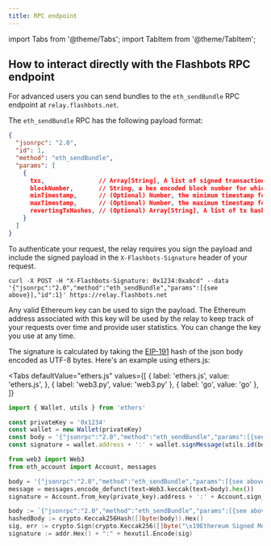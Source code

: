 ```yaml
---
title: RPC endpoint
---
```


import Tabs from '@theme/Tabs';
import TabItem from '@theme/TabItem';

## How to interact directly with the Flashbots RPC endpoint
For advanced users you can send bundles to the `eth_sendBundle` RPC endpoint at `relay.flashbots.net`. 

The `eth_sendBundle` RPC has the following payload format:

```json
{
  "jsonrpc": "2.0",
  "id": 1,
  "method": "eth_sendBundle",
  "params": [
    {
      txs,               // Array[String], A list of signed transactions to execute in an atomic bundle
      blockNumber,       // String, a hex encoded block number for which this bundle is valid on
      minTimestamp,      // (Optional) Number, the minimum timestamp for which this bundle is valid, in seconds since the unix epoch
      maxTimestamp,      // (Optional) Number, the maximum timestamp for which this bundle is valid, in seconds since the unix epoch
      revertingTxHashes, // (Optional) Array[String], A list of tx hashes that are allowed to revert 
    }
  ]
}
```

To authenticate your request, the relay requires you sign the payload and include the signed payload in the `X-Flashbots-Signature` header of your request.

```curl
curl -X POST -H "X-Flashbots-Signature: 0x1234:0xabcd" --data '{"jsonrpc":"2.0","method":"eth_sendBundle","params":[{see above}],"id":1}' https://relay.flashbots.net
```

Any valid Ethereum key can be used to sign the payload. The Ethereum address associated with this key will be used by the relay to keep track of your requests over time and provide user statistics. You can change the key you use at any time.

The signature is calculated by taking the [EIP-191](https://eips.ethereum.org/EIPS/eip-191) hash of the json body encoded as UTF-8 bytes. Here's an example using ethers.js:

<Tabs
  defaultValue="ethers.js"
  values={[
    { label: 'ethers.js', value: 'ethers.js', },
    { label: 'web3.py', value: 'web3.py' },
    { label: 'go', value: 'go' },
  ]}
>
<TabItem value="ethers.js">

```ts
import { Wallet, utils } from 'ethers'

const privateKey = '0x1234'
const wallet = new Wallet(privateKey)
const body = '{"jsonrpc":"2.0","method":"eth_sendBundle","params":[{see above}],"id":1}'
const signature = wallet.address + ':' + wallet.signMessage(utils.id(body))
```

</TabItem>
<TabItem value="web3.py">

```py
from web3 import Web3
from eth_account import Account, messages

body = '{"jsonrpc":"2.0","method":"eth_sendBundle","params":[{see above}],"id":1}'
message = messages.encode_defunct(text=Web3.keccak(text=body).hex())
signature = Account.from_key(private_key).address + ':' + Account.sign_message(message, private_key)
```

</TabItem>
<TabItem value="go">

```go
body := `{"jsonrpc":"2.0","method":"eth_sendBundle","params":[{see above}],"id":1}`
hashedBody := crypto.Keccak256Hash([]byte(body)).Hex()
sig, err := crypto.Sign(crypto.Keccak256([]byte("\x19Ethereum Signed Message:\n"+strconv.Itoa(len(hashedBody))+hashedBody)), pk)
signature := addr.Hex() + ":" + hexutil.Encode(sig)
```

</TabItem>
</Tabs>
